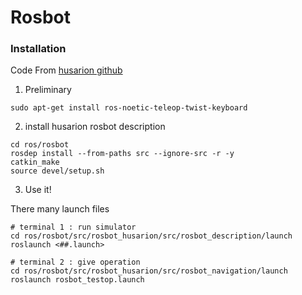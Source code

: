 # Rosbot 


### Installation 

Code From [husarion github](https://github.com/husarion/rosbot_description)


1. Preliminary

```
sudo apt-get install ros-noetic-teleop-twist-keyboard 
```

2. install husarion rosbot description

```
cd ros/rosbot
rosdep install --from-paths src --ignore-src -r -y 
catkin_make
source devel/setup.sh
```

3. Use it!

There many launch files 

```
# terminal 1 : run simulator
cd ros/rosbot/src/rosbot_husarion/src/rosbot_description/launch
roslaunch <##.launch>

# terminal 2 : give operation
cd ros/rosbot/src/rosbot_husarion/src/rosbot_navigation/launch
roslaunch rosbot_testop.launch
```

